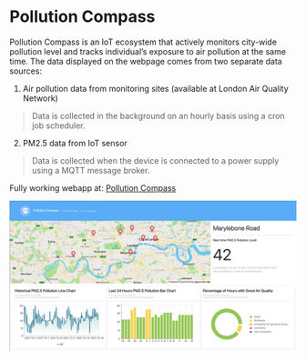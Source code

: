 # Pollution Compass
Pollution Compass is an IoT ecosystem that actively monitors city-wide pollution level and tracks individual’s exposure to air pollution at the same time. The data displayed on the webpage comes from two separate data sources:
1. Air pollution data from monitoring sites (available at London Air Quality Network)
> Data is collected in the background on an hourly basis using a cron job scheduler.
2. PM2.5 data from IoT sensor
> Data is collected when the device is connected to a power supply using a MQTT message broker.

Fully working webapp at: [Pollution Compass](https://pollutioncompass.herokuapp.com)

![alt text](pics/webapp.png)
